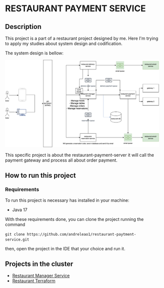 # RESTAURANT PAYMENT SERVICE

## Description

This project is a part of a restaurant project designed by me.
Here I'm trying to apply my studies about system design and codification.

The system design is bellow:

![system_design](/files/system_design.png)

This specific project is about the restaurant-payment-server
it will call the payment gateway and process all about order payment.

## How to run this project

### Requirements

To run this project is necessary has installed in your machine:

- Java 17

With these requirements done, you can clone the project running
the command 

`git clone https://github.com/andreleao1/restaurant-paytment-service.git`

then, open the project in the IDE that your choice and run it.

## Projects in the cluster

- [Restaurant Manager Service](https://github.com/andreleao1/agls-restaurant-service)
- [Restaurant Terraform](https://github.com/andreleao1/agls-restaurant-terraform)
